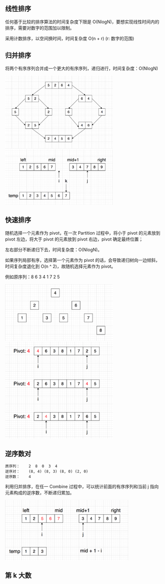 ## 线性排序
任何基于比较的排序算法的时间复杂度下限是 O(NlogN)，要想实现线性时间内的排序，需要对数字的范围加以限制。

采用计数排序，以空间换时间，时间复杂度 O(n + r) (r: 数字的范围)

## 归并排序
将两个有序序列合并成一个更大的有序序列，递归进行，时间复杂度：O(NlogN)

<img src="../images/sort/merge_sort.png" width="350">

<img src="../images/sort/merge_sort_combine.png" width="350">

## 快速排序
随机选择一个元素作为 pivot，在一次 Partition 过程中，将小于 pivot 的元素放到 pivot 左边，将大于 pivot 的元素放到 pivot 右边，pivot 确定最终位置；

左右部分不断递归下去，时间复杂度：O(NlogN)。

如果序列局部有序，选择第一个元素作为 pivot 的话，会导致递归树向一边倾斜，时间复杂度退化到 O(n ^ 2)，故随机选择元素作为 pivot。

例如原序列：8  6  3  4  1  7  2  5

<img src="../images/sort/quick_sort.png" width="350">

<img src="../images/sort/quick_sort_partition.png" width="350">

## 逆序数对
```
原序列：    2  8  0  3  4
逆序对：    (8, 4) (8, 3) (8, 0) (2, 0)
逆序数：    4
```

利用归并排序，在任一 Combine 过程中，可以统计前面的有序序列和当前 j 指向元素构成的逆序数，不断递归累加。

<img src="../images/sort/reverse_pair.png" width="400">

## 第 k 大数
